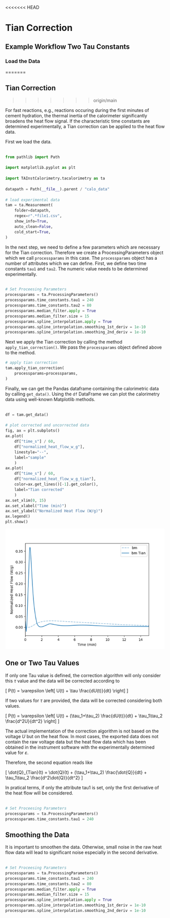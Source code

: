 

<<<<<<< HEAD
# Tian Correction

## Example Workflow Two Tau Constants

### Load the Data
=======
## Tian Correction
>>>>>>> origin/main

For fast reactions, e.g., reactions occuring during the first minutes of cement hydration, the thermal inertia of the calorimeter significantly broadens the heat flow signal. 
If the characteristic time constants are determined experimentally, a Tian correction can be applied to the heat flow data.

<!-- Assuming the file structure outlined above, we can apply the Tian correction using the following code.
Please note, that the values for tau1 and tau2 need to be experimentally determined for the experimental setup.
The other processing parameters, i.e., the Median Filter and the spline interpolation are necessary to smoothen the gradients.
The default behavior of is `False`. -->

First we load the data.

```python

from pathlib import Path

import matplotlib.pyplot as plt

import TAInstCalorimetry.tacalorimetry as ta

datapath = Path(__file__).parent / "calo_data"

# load experimental data
tam = ta.Measurement(
    folder=datapath,
    regex=r".*file1.csv",
    show_info=True,
    auto_clean=False,
    cold_start=True,
)

```

In the next step, we need to define a few parameters which are necessary for the Tian correction. 
Therefore we create a ProcessingParameters object which we call `processparams` in this case.
The `processparams` object has a number of attributes which we can define.
First, we define two time constants `tau1` and `tau2`.
The numeric value needs to be determined experimentally.

```python

# Set Proceesing Parameters
processparams = ta.ProcessingParameters()
processparams.time_constants.tau1 = 240
processparams.time_constants.tau2 = 80
processparams.median_filter.apply = True
processparams.median_filter.size = 15
processparams.spline_interpolation.apply = True
processparams.spline_interpolation.smoothing_1st_deriv = 1e-10
processparams.spline_interpolation.smoothing_2nd_deriv = 1e-10
```

Next we apply the Tian correction by calling the method `apply_tian_correction()`.
We pass the `processparams` object defined above to the method.

```python
# apply tian correction
tam.apply_tian_correction(
    processparams=processparams,
)

```

Finally, we can get the Pandas dataframe containing the calorimetric data by calling `get_data()`.
Using the `df` DataFrame we can plot the calorimetry data using well-known Matplotlib methods.

```python

df = tam.get_data()

# plot corrected and uncorrected data
fig, ax = plt.subplots()
ax.plot(
    df["time_s"] / 60,
    df["normalized_heat_flow_w_g"],
    linestyle="--",
    label="sample"
    )
ax.plot(
    df["time_s"] / 60,
    df["normalized_heat_flow_w_g_tian"],
    color=ax.get_lines()[-1].get_color(),
    label="Tian corrected"
    )
ax.set_xlim(0, 15)
ax.set_xlabel("Time (min)")
ax.set_ylabel("Normalized Heat Flow (W/g)")
ax.legend()
plt.show()


```

![Tian Correction Example](assets/tian_correction.png)


## One or Two Tau Values

If only one Tau value is defined, the correction algorithm will only consider this $\tau$ value and the data will be corrected according to 

\[
P(t) = \varepsilon \left[ U(t) + \tau \frac{dU(t)}{dt} \right]
\]

If two values for $\tau$ are provided, the data will be corrected considering both values.

\[
P(t) = \varepsilon \left[ U(t) + (\tau_1+\tau_2) \frac{dU(t)}{dt} + \tau_1\tau_2 \frac{d^2U}{dt^2} \right]
\]

The actual implementation of the correction algorithm is not based on the voltage $U$ but on the heat flow. 
In most cases, the exported data does not contain the raw voltage data but the heat flow data which has been obtained in the instrument software with the experimentally determined value for $\varepsilon$.

Therefore, the second equation reads like

\[
\dot{Q}_{Tian}(t) =  \dot{Q}(t) + (\tau_1+\tau_2) \frac{\dot{Q}}{dt} + \tau_1\tau_2 \frac{d^2\dot{Q}}{dt^2} 
\]

In pratical terms, if only the attribute tau1 is set, only the first derivative of the heat flow will be considered.

```python

# Set Proceesing Parameters
processparams = ta.ProcessingParameters()
processparams.time_constants.tau1 = 240
```


## Smoothing the Data

It is important to smoothen the data. 
Otherwise, small noise in the raw heat flow data will lead to significant noise especially in the second derivative.


```python

# Set Proceesing Parameters
processparams = ta.ProcessingParameters()
processparams.time_constants.tau1 = 240
processparams.time_constants.tau2 = 80 
processparams.median_filter.apply = True
processparams.median_filter.size = 15
processparams.spline_interpolation.apply = True
processparams.spline_interpolation.smoothing_1st_deriv = 1e-10
processparams.spline_interpolation.smoothing_2nd_deriv = 1e-10
```
